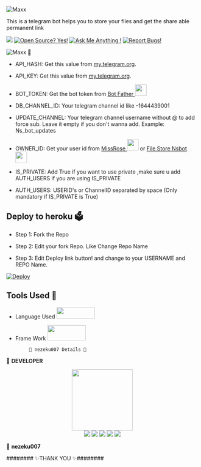 ![Maxx](https://telegra.ph/file/d651c7b7943a9702f846d.png)

This is a telegram bot helps you to store your files and get the share able permanent link 

<a href="https://telegram.dog/ZHarbour_Official_BoT"><img src="https://img.shields.io/badge/Telegram-Bot-blue.svg?logo=telegram"></a>
[![Open Source? Yes!](https://badgen.net/badge/Open%20Source%20%3F/Yes/yellow?icon=github)](https://github.com/Ns-Bots/TG-File-Store)
[![Ask Me Anything !](https://img.shields.io/badge/🤔%20Ask%20me-anything-1abc9c.svg)](https://telegram.dog/sigma_male007)
[![Report Bugs!](https://badgen.net/badge/🐞%20Report%20/Bugs/red)](https://telegram.dog/sigma_male007)

![Maxx](https://telegra.ph/file/033408792afc4d4f1f8f6.png) 🤖

- API_HASH: Get this value from [my.telegram.org](https://my.telegram.org).

- API_KEY: Get this value from [my.telegram.org](https://my.telegram.org).

- BOT_TOKEN: Get the bot token from [Bot Father <img src="https://telegra.ph/file/8d80c13110506bf1cb58e.jpg" width="30" height="30">](https://telegram.dog/BotFather)

- DB_CHANNEL_ID: Your telegram channel id like -1644439001

- UPDATE_CHANNEL: Your telegram channel username without @ to add force sub. Leave it empty if you don't wanna add. Example: Ns_bot_updates

- OWNER_ID: Get your user id from [MissRose <img src="https://telegra.ph/file/0a36032bd2221c8d4209d.jpg" width="30" height="30">](https://telegram.dog/MissRose_bot) or [File Store Nsbot <img src="https://telegra.ph/file/bdd3352951be090a56590.jpg" width="30" height="30">](https://telegram.dog/TG_Indian_Former_BoT)

- IS_PRIVATE: Add True if you want to use private ,make sure u add AUTH_USERS if you are using IS_PRIVATE

- AUTH_USERS: USERID's or ChannelID separated by space (Only mandatory if IS_PRIVATE is True)

## Deploy to heroku 🗳

- Step 1: Fork the Repo

- Step 2: Edit your fork Repo. Like Change Repo Name

- Step 3: Edit Deploy link button! and change to your USERNAME and REPO Name.


[![Deploy](https://www.herokucdn.com/deploy/button.svg)](https://heroku.com/deploy?template=https://github.com/Your_Github_user_Name/Your_Repo_Name)

## Tools Used 🧰
- Language Used [<img src="https://telegra.ph/file/960ed8709acaf8c68b894.jpg" width="100" height="30">](https://www.python.org/)
- Frame Work [<img src="https://telegra.ph/file/804f06d1590f7619a63ed.jpg" width="100" height="40">](https://github.com/pyrogram/pyrogram)

           👲 nezeku007 Details 👲

👲 <b>DEVELOPER</b>

<p align="middle">
<img src="https://telegra.ph/file/2a3eab01d1201f40b3ffc.jpg" width="160" height="160"><br>
<img src="https://badgen.net/badge/Name/nezeku007/FF33FF?icon=awesome&labelColor=0080FF"></a>
<img src="https://badgen.net/badge/Skills/python/purple?icon=terminal&labelColor=red"></a>
<a href="https://telegram.dog/nezeku007"><img src="https://img.shields.io/badge/Telegram-Bot-blue.svg?logo=telegram"></a>
<a href="https://github.com/Ayush64047"><img src="https://badgen.net/badge/Follow%20on%20/GitHub/80FF00?icon=github&labelColor=black"></a>
<a href="https://youtube.com/channel/UCyo2YOr51okeUIpEyM7ZGkw"><img src="https://img.shields.io/badge/YouTube-Channel-FF3333.svg?logo=youtube&logoColor=FF3333"></a>
<p align="left">
</p>

👲 <b>nezeku007</b>

######## ✨THANK YOU ✨########
